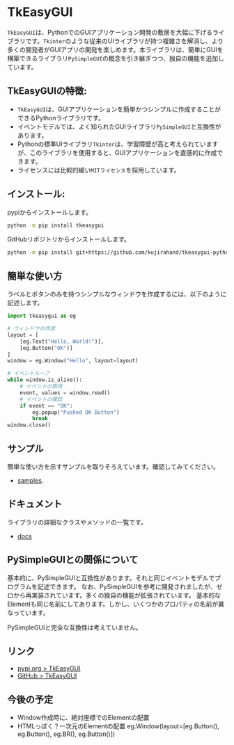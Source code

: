 # TkEasyGUI

`TkEasyGUI`は、PythonでのGUIアプリケーション開発の敷居を大幅に下げるライブラリです。`Tkinter`のような従来のUIライブラリが持つ複雑さを解消し、より多くの開発者がGUIアプリの開発を楽しめます。本ライブラリは、簡単にGUIを構築できるライブラリ`PySimpleGUI`の概念を引き継ぎつつ、独自の機能を追加しています。

## TkEasyGUIの特徴:

- `TkEasyGUI`は、GUIアプリケーションを簡単かつシンプルに作成することができるPythonライブラリです。
- イベントモデルでは、よく知られたGUIライブラリ`PySimpleGUI`と互換性があります。
- Pythonの標準UIライブラリ`Tkinter`は、学習障壁が高と考えられていますが、このライブラリを使用すると、GUIアプリケーションを直感的に作成できます。
- ライセンスには比較的緩い`MITライセンス`を採用しています。

## インストール:

pypiからインストールします。

```sh
python -m pip install tkeasygui
```

GitHubリポジトリからインストールします。

```sh
python -m pip install git+https://github.com/kujirahand/tkeasygui-python
```

## 簡単な使い方

ラベルとボタンのみを持つシンプルなウィンドウを作成するには、以下のように記述します。

```py
import tkeasygui as eg

# ウィンドウの作成
layout = [
    [eg.Text("Hello, World!")],
    [eg.Button("OK")]
]
window = eg.Window("Hello", layout=layout)

# イベントループ
while window.is_alive():
    # イベントの取得
    event, values = window.read()
    # イベントの確認
    if event == "OK":
        eg.popup("Pushed OK Button")
        break
window.close()
```

## サンプル

簡単な使い方を示すサンプルを取りそろえています。確認してみてください。

- [samples](https://github.com/kujirahand/tkeasygui-python/tree/main/tests).

## ドキュメント

ライブラリの詳細なクラスやメソッドの一覧です。

- [docs](https://github.com/kujirahand/tkeasygui-python/tree/main/docs)

## PySimpleGUIとの関係について

基本的に、PySimpleGUIと互換性があります。それと同じイベントモデルでプログラムを記述できます。
なお、PySimpleGUIを参考に開発されましたが、ゼロから再実装されています。多くの独自の機能が拡張されています。
基本的なElementも同じ名前にしてあります。しかし、いくつかのプロパティの名前が異なっています。

PySimpleGUIと完全な互換性は考えていません。

## リンク

- [pypi.org > TkEasyGUI](https://pypi.org/project/tkeasygui/)
- [GitHub > TkEasyGUI](https://github.com/kujirahand/tkeasygui-python/)


## 今後の予定

- Window作成時に、絶対座標でのElementの配置
- HTMLっぽく？一次元のElementの配置 eg.Window(layout=[eg.Button(), eg.Button(), eg.BR(), eg.Button()])

